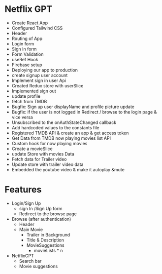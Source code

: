 # Netflix GPT

- Create React App
- Configured Tailwind CSS
- Header
- Routing of App
- Login form
- Sign In form
- Form Validation
- useRef Hook
- Firebase setup
- Deploying our app to production
- create signup user account
- Implement sign in user Api
- Created Redux store with userSlice
- Implemented sign out
- update profile
- fetch from TMDB
- Bugfix: Sign up user displayName and profile picture update
- Bugfix: if the user is not logged in Redirect / browse to the login page & vice versa
- Unsubscribed to the onAuthStateChanged callback
- Add hardcoded values to the constants file
- Registered TMDB API & create an app & get access token
- Get Data from TMDB now playing movies list API
- Custom hook for now playing movies
- Create a movieSlice
- update Store with movies Data
- Fetch data for Trailer video
- Update store with trailer video data
- Embedded the youtube video & make it autoplay &mute

# Features

- Login/Sign Up
  - sign In /Sign Up form
  - Redirect to the browse page
- Browse (after authentication)
  - Header
  - Main Movie
    - Trailer in Background
    - Title & Description
    - MovieSuggestions
      - movieLists \* n
- NetflixGPT
  - Search bar
  - Movie suggestions
